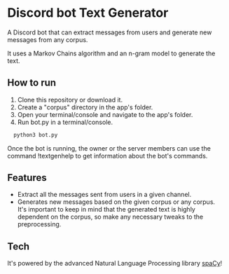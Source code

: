 # Discord bot Text Generator

A Discord bot that can extract messages from users and generate new messages from any corpus.

It uses a Markov Chains algorithm and an n-gram model to generate the text.

## How to run

1. Clone this repository or download it. 
2. Create a "corpus" directory in the app's folder.
3. Open your terminal/console and navigate to the app's folder.
4. Run bot.py in a terminal/console.

```bash
  python3 bot.py
```

Once the bot is running, the owner or the server members can use the command !textgenhelp to get information about the bot's commands.

## Features

- Extract all the messages sent from users in a given channel.
- Generates new messages based on the given corpus or any corpus.
  <br>It's important to keep in mind that the generated text is highly dependent on the corpus, so make any necessary tweaks to the preprocessing.<br>

## Tech

It's powered by the advanced Natural Language Processing library <a href="https://github.com/explosion/spaCy">spaCy</a>!
